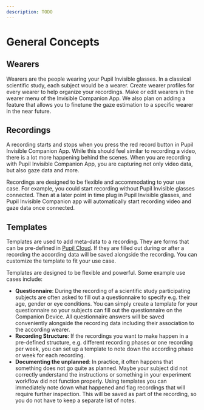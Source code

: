 ```yaml
---
description: TODO
---
```


# General Concepts

## Wearers
Wearers are the people wearing your Pupil Invisible glasses. In a classical scientific study, each subject would be a wearer. Create wearer profiles for every wearer to  help organize your recordings. Make or edit wearers in the wearer menu of the Invisible Companion App. We also plan on adding a feature that allows you to finetune the gaze estimation to a specific wearer in the near future.

## Recordings
A recording starts and stops when you press the red record button in Pupil Invisible Companion App. While this should feel similar to recording a video, there is a lot more happening behind the scenes. When you are recording with Pupil Invisible Companion App, you are capturing not only video data, but also gaze data and more.

Recordings are designed to be flexible and accommodating to your use case. For example, you could start recording without Pupil Invisible glasses connected. Then at a later point in time plug in Pupil Invisible glasses, and Pupil Invisible Companion app will automatically start recording video and gaze data once connected.

## Templates
Templates are used to add meta-data to a recording. They are forms that can be pre-defined in [Pupil Cloud](/cloud). If they are filled out during or after a recording the according data will be saved alongside the recording. You can customize the template to fit your use case.

Templates are designed to be flexible and powerful. Some example use cases include:

- **Questionnaire**: During the recording of a scientific study participating subjects are often asked to fill out a questionnaire to specify e.g. their age, gender or eye conditions. You can simply create a template for your questionnaire so your subjects can fill out the questionnaire on the Companion Device. All questionnaire answers will be saved conveniently alongside the recording data including their association to the according wearer.
- **Recording Structure**: If the recordings you want to make happen in a pre-defined structure, e.g. different recording phases or one recording per week, you can set up a template to note down the according phase or week for each recording.
- **Documenting the unplanned**: In practice, it often happens that something does not go quite as planned. Maybe your subject did not correctly understand the instructions or something in your experiment workflow did not function properly. Using templates you can immediately note down what happened and flag recordings that will require further inspection. This will be saved as part of the recording, so you do not have to keep a separate list of notes.



